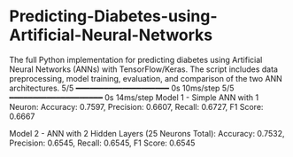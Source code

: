 # Predicting-Diabetes-using-Artificial-Neural-Networks
The full Python implementation for predicting diabetes using Artificial Neural Networks (ANNs) with TensorFlow/Keras. The script includes data preprocessing, model training, evaluation, and comparison of the two ANN architectures.
5/5 ━━━━━━━━━━━━━━━━━━━━ 0s 10ms/step
5/5 ━━━━━━━━━━━━━━━━━━━━ 0s 14ms/step
Model 1 - Simple ANN with 1 Neuron:
Accuracy: 0.7597, Precision: 0.6607, Recall: 0.6727, F1 Score: 0.6667

Model 2 - ANN with 2 Hidden Layers (25 Neurons Total):
Accuracy: 0.7532, Precision: 0.6545, Recall: 0.6545, F1 Score: 0.6545
